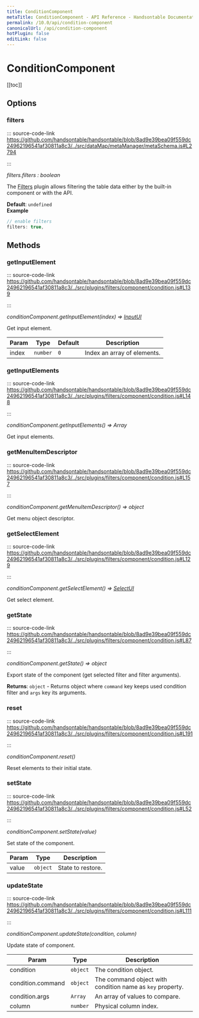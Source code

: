 ```yaml
---
title: ConditionComponent
metaTitle: ConditionComponent - API Reference - Handsontable Documentation
permalink: /10.0/api/condition-component
canonicalUrl: /api/condition-component
hotPlugin: false
editLink: false
---
```


# ConditionComponent

[[toc]]
## Options

### filters
  
::: source-code-link https://github.com/handsontable/handsontable/blob/8ad9e39bea09f559dc24962196541af30811a8c3/../src/dataMap/metaManager/metaSchema.js#L2794

:::

_filters.filters : boolean_

The [Filters](#filters) plugin allows filtering the table data either by the built-in component or with the API.

**Default**: <code>undefined</code>  
**Example**  
```js
// enable filters
filters: true,
```

## Methods

### getInputElement
  
::: source-code-link https://github.com/handsontable/handsontable/blob/8ad9e39bea09f559dc24962196541af30811a8c3/../src/plugins/filters/component/condition.js#L139

:::

_conditionComponent.getInputElement(index) ⇒ [InputUI](@/api/inputUI.md)_

Get input element.


| Param | Type | Default | Description |
| --- | --- | --- | --- |
| index | `number` | <code>0</code> | Index an array of elements. |



### getInputElements
  
::: source-code-link https://github.com/handsontable/handsontable/blob/8ad9e39bea09f559dc24962196541af30811a8c3/../src/plugins/filters/component/condition.js#L148

:::

_conditionComponent.getInputElements() ⇒ Array_

Get input elements.



### getMenuItemDescriptor
  
::: source-code-link https://github.com/handsontable/handsontable/blob/8ad9e39bea09f559dc24962196541af30811a8c3/../src/plugins/filters/component/condition.js#L157

:::

_conditionComponent.getMenuItemDescriptor() ⇒ object_

Get menu object descriptor.



### getSelectElement
  
::: source-code-link https://github.com/handsontable/handsontable/blob/8ad9e39bea09f559dc24962196541af30811a8c3/../src/plugins/filters/component/condition.js#L129

:::

_conditionComponent.getSelectElement() ⇒ [SelectUI](@/api/selectUI.md)_

Get select element.



### getState
  
::: source-code-link https://github.com/handsontable/handsontable/blob/8ad9e39bea09f559dc24962196541af30811a8c3/../src/plugins/filters/component/condition.js#L87

:::

_conditionComponent.getState() ⇒ object_

Export state of the component (get selected filter and filter arguments).


**Returns**: `object` - Returns object where `command` key keeps used condition filter and `args` key its arguments.  

### reset
  
::: source-code-link https://github.com/handsontable/handsontable/blob/8ad9e39bea09f559dc24962196541af30811a8c3/../src/plugins/filters/component/condition.js#L191

:::

_conditionComponent.reset()_

Reset elements to their initial state.



### setState
  
::: source-code-link https://github.com/handsontable/handsontable/blob/8ad9e39bea09f559dc24962196541af30811a8c3/../src/plugins/filters/component/condition.js#L52

:::

_conditionComponent.setState(value)_

Set state of the component.


| Param | Type | Description |
| --- | --- | --- |
| value | `object` | State to restore. |



### updateState
  
::: source-code-link https://github.com/handsontable/handsontable/blob/8ad9e39bea09f559dc24962196541af30811a8c3/../src/plugins/filters/component/condition.js#L111

:::

_conditionComponent.updateState(condition, column)_

Update state of component.


| Param | Type | Description |
| --- | --- | --- |
| condition | `object` | The condition object. |
| condition.command | `object` | The command object with condition name as `key` property. |
| condition.args | `Array` | An array of values to compare. |
| column | `number` | Physical column index. |



